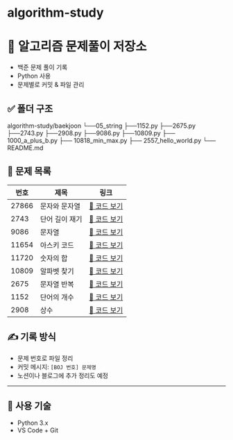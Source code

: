 # algorithm-study

# 🧠 알고리즘 문제풀이 저장소

- 백준 문제 풀이 기록
- Python 사용
- 문제별로 커밋 & 파일 관리

## ✅ 폴더 구조
algorithm-study/baekjoon
└──05_string
  ├──1152.py
  ├──2675.py
  ├──2743.py
  ├──2908.py
  ├──9086.py
  ├──10809.py
├── 1000_a_plus_b.py
├── 10818_min_max.py
├── 2557_hello_world.py
└── README.md


## 📘 문제 목록

| 번호 | 제목 | 링크 |
|------|------|------|
| 27866 | 문자와 문자열 | [🔗 코드 보기](baekjoon\05_string\27866.py) |
| 2743 | 단어 길이 재기 | [🔗 코드 보기](baekjoon\05_string\2743.py) |
| 9086 | 문자열 | [🔗 코드 보기](baekjoon\05_string\9086.py) |
| 11654 | 아스키 코드 | [🔗 코드 보기](baekjoon\05_string\11654.py) |
| 11720 | 숫자의 합 | [🔗 코드 보기](baekjoon\05_string\11720.py) |
| 10809 | 알파벳 찾기 | [🔗 코드 보기](baekjoon\05_string\10809.py) |
| 2675 | 문자열 반복 | [🔗 코드 보기](baekjoon\05_string\2675.py) |
| 1152 | 단어의 개수 | [🔗 코드 보기](baekjoon\05_string\1152.py) |
| 2908 | 상수 | [🔗 코드 보기](baekjoon\05_string\2908.py) |


## ✍️ 기록 방식

- 문제 번호로 파일 정리
- 커밋 메시지: `[BOJ 번호] 문제명`
- 노션이나 블로그에 추가 정리도 예정

---

## 🚀 사용 기술

- Python 3.x
- VS Code + Git
